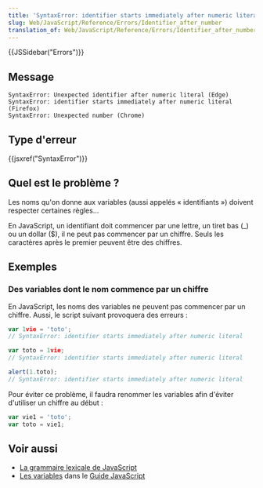 ```yaml
---
title: 'SyntaxError: identifier starts immediately after numeric literal'
slug: Web/JavaScript/Reference/Errors/Identifier_after_number
translation_of: Web/JavaScript/Reference/Errors/Identifier_after_number
---
```


{{JSSidebar("Errors")}}

## Message

```
SyntaxError: Unexpected identifier after numeric literal (Edge)
SyntaxError: identifier starts immediately after numeric literal (Firefox)
SyntaxError: Unexpected number (Chrome)
```

## Type d'erreur

{{jsxref("SyntaxError")}}

## Quel est le problème ?

Les noms qu'on donne aux variables (aussi appelés « identifiants ») doivent respecter certaines règles…

En JavaScript, un identifiant doit commencer par une lettre, un tiret bas (\_) ou un dollar ($), il ne peut pas commencer par un chiffre. Seuls les caractères après le premier peuvent être des chiffres.

## Exemples

### Des variables dont le nom commence par un chiffre

En JavaScript, les noms des variables ne peuvent pas commencer par un chiffre. Aussi, le script suivant provoquera des erreurs :

```js example-bad
var 1vie = 'toto';
// SyntaxError: identifier starts immediately after numeric literal

var toto = 1vie;
// SyntaxError: identifier starts immediately after numeric literal

alert(1.toto);
// SyntaxError: identifier starts immediately after numeric literal
```

Pour éviter ce problème, il faudra renommer les variables afin d'éviter d'utiliser un chiffre au début :

```js example-good
var vie1 = 'toto';
var toto = vie1;
```

## Voir aussi

- [La grammaire lexicale de JavaScript](/fr/docs/Web/JavaScript/Reference/Grammaire_lexicale)
- [Les variables](/fr/docs/Web/JavaScript/Guide/Types_et_grammaire#Variables) dans le [Guide JavaScript](/fr/docs/Web/JavaScript/Guide)
